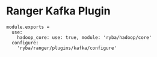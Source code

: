 # Ranger Kafka Plugin

    module.exports =
      use:
        hadoop_core: use: true, module: 'ryba/hadoop/core'
      configure:
        'ryba/ranger/plugins/kafka/configure'
